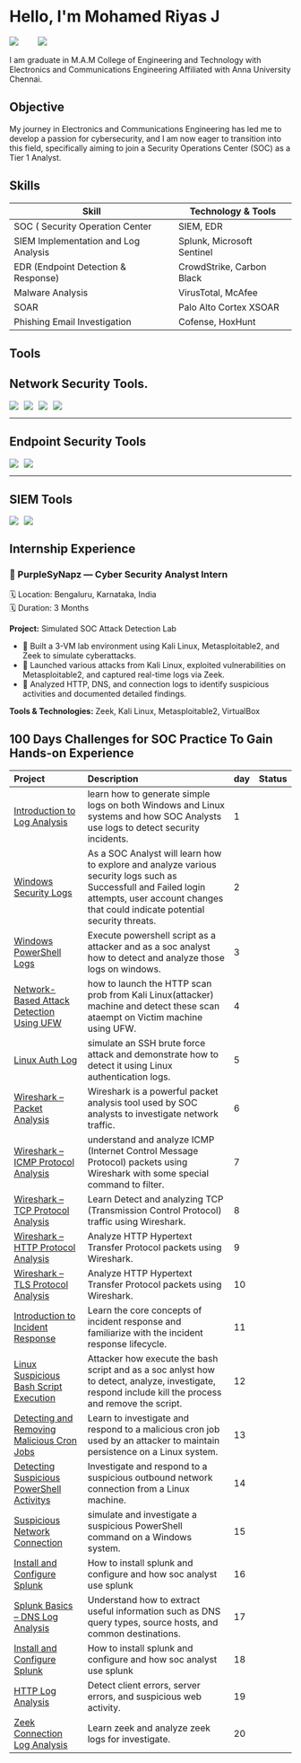 # Hello, I'm Mohamed Riyas J
<a href="https://www.linkedin.com/feed"  /><img src="https://img.shields.io/badge/-LinkedIn-0072b1?&style=for-the-badge&logo=linkedin&logoColor=white" /></a> &nbsp; &nbsp; &nbsp; &nbsp;
<a href="https://docs.google.com/gview?url=https://raw.githubusercontent.com/riyaz12765/Resume/main/Resume.pdf&embedded=true"  /><img src="https://img.shields.io/badge/%20Resume-000000.svg?style=for-the-badge&logo=Resume&logoColor=white" /></a>

I am graduate in M.A.M College of Engineering and Technology with Electronics and Communications Engineering Affiliated with Anna University Chennai.

## Objective

My journey in Electronics and Communications Engineering has led me to develop a passion for cybersecurity, and I am now eager to transition into this field, specifically aiming to join a Security Operations Center (SOC) as a Tier 1 Analyst.

## Skills

|              Skill                              |     Technology & Tools     |
|-------------------------------------------------|----------------------------|
| SOC ( Security Operation Center                 | SIEM,  EDR                 |
| SIEM Implementation and Log Analysis            | Splunk, Microsoft Sentinel |
| EDR (Endpoint Detection & Response)             | CrowdStrike, Carbon Black  |
| Malware Analysis                                | VirusTotal, McAfee         |
| SOAR                                            | Palo Alto Cortex XSOAR     | 
| Phishing Email Investigation                    | Cofense, HoxHunt           |

## Tools

## Network Security Tools.
<div style="display: flex; gap: 10px; align-items: center; flex-wrap: wrap;">
  <img src="https://img.shields.io/badge/ZEEK-6A5ACD?style=for-the-badge&logoColor=white"  />
  <img src="https://img.shields.io/badge/SNORT-FF5C8A?style=for-the-badge&logoColor=white" />
  <img src="https://img.shields.io/badge/SURICATA-FFA500?style=for-the-badge&logoColor=black" />
  <img src="https://img.shields.io/badge/WIRESHARK-0078D7?style=for-the-badge&logo=Wireshark&logoColor=white" />
</div>

---

## Endpoint Security Tools
<div style="display: flex; gap: 10px; align-items: center; flex-wrap: wrap;">
  <img src="https://img.shields.io/badge/MICROSOFT_DEFENDER-004AEF?style=for-the-badge&logo=Microsoft&logoColor=white" />
  <img src="https://img.shields.io/badge/CROWDSTRIKE_FALCON-000000?style=for-the-badge&logo=CrowdStrike&logoColor=white" />
</div>

---

## SIEM Tools
<div style="display: flex; gap: 10px; align-items: center; flex-wrap: wrap;">
  <img src="https://img.shields.io/badge/MICROSOFT_SENTINEL-0078D4?style=for-the-badge&logo=Microsoft&logoColor=white" />
  <img src="https://img.shields.io/badge/SPLUNK-000000?style=for-the-badge&logo=Splunk&logoColor=white" />
</div>

## Internship Experience

### 🔹 PurpleSyNapz — Cyber Security Analyst Intern
🗓️ Location: Bengaluru, Karnataka, India  
🗓️ Duration:  3 Months

**Project:** Simulated SOC Attack Detection Lab

- 🔸 Built a 3-VM lab environment using Kali Linux, Metasploitable2, and Zeek to simulate cyberattacks.
- 🔸 Launched various attacks from Kali Linux, exploited vulnerabilities on Metasploitable2, and captured real-time logs via Zeek.
- 🔸 Analyzed HTTP, DNS, and connection logs to identify suspicious activities and documented detailed findings.

**Tools & Technologies:** Zeek, Kali Linux, Metasploitable2, VirtualBox





## 100 Days Challenges for SOC Practice To Gain Hands-on Experience

  | **Project** | **Description** | day | Status |
|:------------|:----------------|:----|:---------|
|<a href="https://github.com/riyaz12765/100-Days-challenge/blob/main/Day%231-%20Introduction%20to%20Log%20Analysis%20(1).md"> Introduction to Log Analysis </a> |  learn how to generate simple logs on both Windows and Linux systems and how SOC Analysts use logs   to detect security incidents. | 1 |
| <a href="https://github.com/riyaz12765/100-Days-challenge/blob/main/Day%232-%20Log%20Analysis%20Basics_%20Windows%20Security%20Logs.md"> Windows Security Logs </a> | As a SOC Analyst will learn how to explore and analyze various security logs such as Successfull and Failed login attempts, user account changes that could indicate potential security threats. | 2 |
| <a href="https://github.com/riyaz12765/100-Days-challenge/blob/main/Day%233-%20Log%20Analysis%20Basics_%20Windows%20Powershell%20Logs.md"> Windows PowerShell Logs </a> | Execute powershell script as a attacker and as a soc analyst how to detect and analyze those logs on windows. | 3 |
| <a href="https://github.com/riyaz12765/100-Days-challenge/blob/main/Day%234-%20Log%20Analysis%20Basics_%20Network-Based%20Attacks%20on%20Linux.md">  Network-Based Attack Detection Using UFW </a> | how to launch the HTTP scan prob from Kali Linux(attacker) machine and detect these scan ataempt on Victim machine using UFW. | 4 |
| <a href="https://github.com/riyaz12765/100-Days-challenge/blob/main/Day%235-%20Log%20Analysis%20Basics_%20Linux%20Auth%20Logs.md"> Linux Auth Log </a> |simulate an SSH brute force attack and demonstrate how to detect it using Linux authentication logs. | 5 |
| <a href="https://github.com/riyaz12765/100-Days-challenge/blob/main/Day%236-%20Introduction%20to%20Wireshark.md">Wireshark – Packet Analysis </a> | Wireshark is a powerful packet analysis tool used by SOC analysts to investigate network traffic. | 6 |
| <a href="https://github.com/riyaz12765/100-Days-challenge/blob/main/Day%237-%20Wireshark%20Basics%20%E2%80%93%20ICMP%20Protocol%20Analysis.md#day7-wireshark-basics--icmp-protocol-analysis">Wireshark – ICMP Protocol Analysis </a> | understand and analyze ICMP (Internet Control Message Protocol) packets using Wireshark with some special command to filter. | 7 |
| <a href="https://github.com/riyaz12765/100-Days-challenge/blob/main/Day%238-%20Wireshark%20Basics%20%E2%80%93%20TCP%20Protocol%20Analysis%20(1).md">Wireshark – TCP Protocol Analysis </a> |  Learn Detect and analyzing TCP (Transmission Control Protocol) traffic using Wireshark. | 8 |
| <a href="https://github.com/riyaz12765/100-Days-challenge/blob/main/Day%239-%20Wireshark%20Basics%20%E2%80%93%20HTTP%20Protocol%20Analysis.md">Wireshark – HTTP Protocol Analysis </a> |  Analyze HTTP Hypertext Transfer Protocol packets using Wireshark. | 9 |
| <a href="https://github.com/riyaz12765/100-Days-challenge/blob/main/Day%2310-%20Wireshark%20Basics%20%E2%80%93%20TLS%20Protocol%20Analysis.md">Wireshark – TLS Protocol Analysis </a> |  Analyze HTTP Hypertext Transfer Protocol packets using Wireshark. | 10 |
| <a href="https://github.com/riyaz12765/100-Days-challenge/blob/main/Day%2311-%20Introduction%20to%20Incident%20Response.md">Introduction to Incident Response </a> |  Learn the core concepts of incident response and familiarize with the incident response lifecycle. | 11 |
| <a href="https://github.com/riyaz12765/100-Days-challenge/blob/main/Day%2312-%20Incident%20Response%20Basics_%20Suspicious%20Bash%20Script%20Execution.md"> Linux Suspicious Bash Script Execution </a> |  Attacker how execute the bash script and as a soc anlyst how to detect, analyze, investigate, respond include kill the process and remove the script. | 12 |
| <a href="https://github.com/riyaz12765/100-Days-challenge/blob/main/Day%2313-%20Incident%20Response%20Basics-%20Malicious%20Cron%20Jobs.md">Detecting and Removing Malicious Cron Jobs </a> |  Learn to investigate and respond to a malicious cron job used by an attacker to maintain persistence on a Linux system. | 13 |
| <a href="https://github.com/riyaz12765/100-Days-challenge/blob/main/Day%2314-%20Incident%20Response%20Basics_%20Suspicious%20PowerShell%20Activity.md">Detecting Suspicious PowerShell Activitys </a> |  Investigate and respond to a suspicious outbound network connection from a Linux machine. | 14 |
| <a href="https://github.com/riyaz12765/100-Days-challenge/blob/main/Day%2315-%20Incident%20Response%20Basics_%20Linux%20Suspicious%20Process.md">Suspicious Network Connection</a> |  simulate and investigate a suspicious PowerShell command on a Windows system. | 15 |
| <a href="https://github.com/riyaz12765/100-Days-challenge/blob/main/Day%2316-Setting%20up%20Splunk.md">Install and Configure Splunk</a> | How to install splunk and configure and how soc analyst use splunk| 16 |
| <a href="https://github.com/riyaz12765/100-Days-challenge/blob/main/Day%2317-%20Splunk%20Basics_%20Ingesting%20Linux%20Logs.md">Splunk Basics – DNS Log Analysis</a> |Understand how to extract useful information such as DNS query types, source hosts, and common destinations.| 17 |
| <a href="https://github.com/riyaz12765/100-Days-challenge/blob/main/Day%2316-Setting%20up%20Splunk.md">Install and Configure Splunk</a> | How to install splunk and configure and how soc analyst use splunk| 18 |
| <a href="https://github.com/riyaz12765/100-Days-challenge/blob/main/Day%2319-Splunk%20Basics_%20HTTP%20Log%20Analysis.md">HTTP Log Analysis</a> |Detect client errors, server errors, and suspicious web activity.| 19 |
| <a href="https://github.com/riyaz12765/100-Days-challenge/blob/main/Day%2320-%20Splunk%20Basics_%20Connection%20Log%20Analysis.md"> Zeek Connection Log Analysis</a> | Learn zeek and analyze zeek logs for investigate.| 20 |









